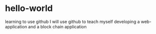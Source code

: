 # hello-world
learning to use github
I will use github to teach myself developing a web-application and a block chain application
